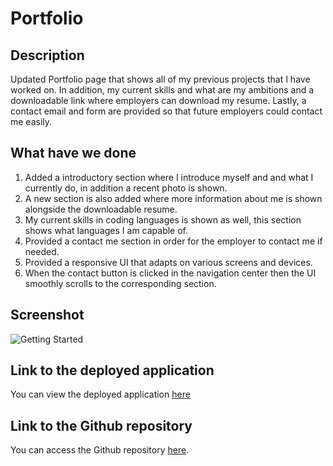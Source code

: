 # Portfolio

## Description

Updated Portfolio page that shows all of my previous projects that I have worked on. In addition, my current skills and what are my ambitions and a downloadable link where employers can download my resume. Lastly, a contact email and form are provided so that future employers could contact me easily.

## What have we done

1. Added a introductory section where I introduce myself and and what I currently do, in addition a recent photo is shown.
2. A new section is also added where more information about me is shown alongside the downloadable resume.
3. My current skills in coding languages is shown as well, this section shows what languages I am capable of.
4. Provided a contact me section in order for the employer to contact me if needed.
5. Provided a responsive UI that adapts on various screens and devices.
6. When the contact button is clicked in the navigation center then the UI smoothly scrolls to the corresponding section.

## Screenshot

![Getting Started](.assets/images/screenshotportfolio.png)

## Link to the deployed application

You can view the deployed application [here](https://hakki1810.github.io/UpdatedPortfolio/)

## Link to the Github repository

You can access the Github repository [here](https://github.com/Hakki1810/UpdatedPortfolio).
